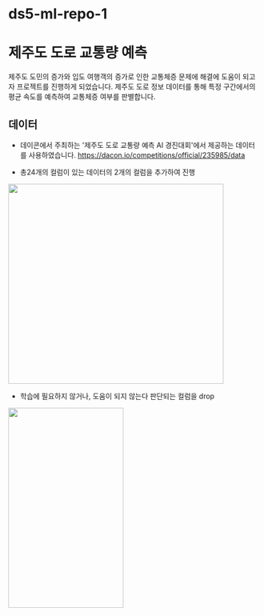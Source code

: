 # ds5-ml-repo-1

# 제주도 도로 교통량 예측
제주도 도민의 증가와 입도 여행객의 증가로 인한 교통체증 문제에 해결에 도움이 되고자 프로젝트를 진행하게 되었습니다.
제주도 도로 정보 데이터를 통해 특정 구간에서의 평균 속도를 예측하여 교통체증 여부를 판별합니다.

## 데이터
- 데이콘에서 주최하는 '제주도 도로 교통량 예측 AI 경진대회'에서 제공하는 데이터를 사용하였습니다.
https://dacon.io/competitions/official/235985/data

- 총24개의 컬럼이 있는 데이터의 2개의 컬럼을 추가하여 진행
<img src="https://user-images.githubusercontent.com/87750521/202093281-3a33f059-6051-4c2d-ac4c-5aa2d5cf1e95.png" width="430" height="400"/>


- 학습에 필요하지 않거나, 도움이 되지 않는다 판단되는 컬럼을 drop
<img src="https://user-images.githubusercontent.com/87750521/202093609-79b5b954-8349-4127-95bd-e5921a80fc0b.png" width="230" height="400"/>
